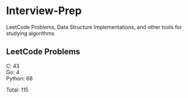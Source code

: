 # Interview-Prep
LeetCode Problems, Data Structure Implementations, and other tools for studying algorithms

## LeetCode Problems
C:      43<br/>
Go:     4<br/>
Python: 68<br/>

Total:  115
